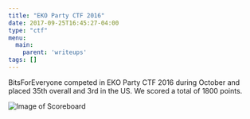 ```yaml
---
title: "EKO Party CTF 2016"
date: 2017-09-25T16:45:27-04:00
type: "ctf"
menu:
  main:
    parent: 'writeups'
tags: []
---
```


BitsForEveryone competed in EKO Party CTF 2016 during October and placed 35th overall and 3rd in the US. We scored a total of 1800 points.


![Image of Scoreboard](https://github.com/bitsforeveryone/write-ups/raw/master/EKOPartyCTF_2016/scoreboard.png)

